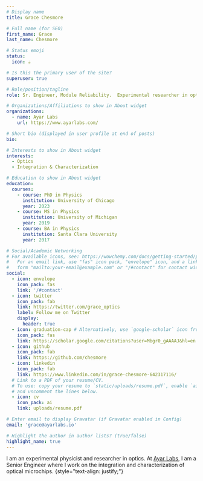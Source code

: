 ```yaml
---
# Display name
title: Grace Chesmore

# Full name (for SEO)
first_name: Grace
last_name: Chesmore

# Status emoji
status:
  icon: ☕️

# Is this the primary user of the site?
superuser: true

# Role/position/tagline
role: Sr. Engineer, Module Reliability.  Experimental researcher in optics.

# Organizations/Affiliations to show in About widget
organizations:
  - name: Ayar Labs
    url: https://www.ayarlabs.com/

# Short bio (displayed in user profile at end of posts)
bio:  

# Interests to show in About widget
interests:
  - Optics
  - Integration & Characterization

# Education to show in About widget
education:
  courses:
    - course: PhD in Physics
      institution: University of Chicago
      year: 2023
    - course: MS in Physics
      institution: University of Michigan
      year: 2019
    - course: BA in Physics
      institution: Santa Clara University
      year: 2017

# Social/Academic Networking
# For available icons, see: https://wowchemy.com/docs/getting-started/page-builder/#icons
#   For an email link, use "fas" icon pack, "envelope" icon, and a link in the
#   form "mailto:your-email@example.com" or "/#contact" for contact widget.
social:
  - icon: envelope
    icon_pack: fas
    link: '/#contact'
  - icon: twitter
    icon_pack: fab
    link: https://twitter.com/grace_optics
    label: Follow me on Twitter
    display:
      header: true
  - icon: graduation-cap # Alternatively, use `google-scholar` icon from `ai` icon pack
    icon_pack: fas
    link: https://scholar.google.com/citations?user=Mbgr0_gAAAAJ&hl=en
  - icon: github
    icon_pack: fab
    link: https://github.com/chesmore
  - icon: linkedin
    icon_pack: fab
    link: https://www.linkedin.com/in/grace-chesmore-642317116/
  # Link to a PDF of your resume/CV.
  # To use: copy your resume to `static/uploads/resume.pdf`, enable `ai` icons in `params.yaml`,
  # and uncomment the lines below.
  - icon: cv
    icon_pack: ai
    link: uploads/resume.pdf

# Enter email to display Gravatar (if Gravatar enabled in Config)
email: 'grace@ayarlabs.io'

# Highlight the author in author lists? (true/false)
highlight_name: true
---
```


I am an experimental physicist and researcher in optics.  At [Ayar Labs](https://ayarlabs.com/), I am a Senior Engineer where I work on the integration and characterization of optical microchips.
{style="text-align: justify;"}
